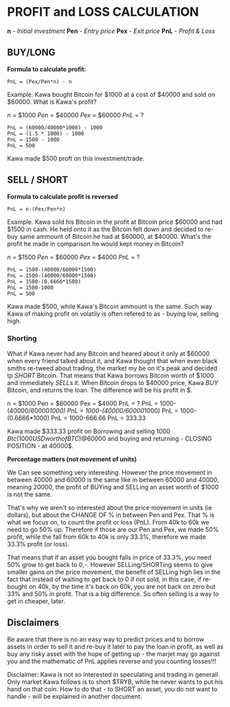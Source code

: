 # PROFIT and LOSS CALCULATION

**n** - *Initial investment*
**Pen** - *Entry price*
**Pex** - *Exit price*
**PnL** - *Profit & Loss*


## BUY/LONG

**Formula to calculate profit:**

```
PnL = (Pex/Pen*n) - n
```

Example. Kawa bought Bitcoin for $1000 at a cost of $40000 and sold on $60000. 
What is Kawa's profit?

*n* = $1000
*Pen* = $40000
*Pex* = $60000
*PnL* = ?

```
PnL = (60000/40000*1000) - 1000
PnL = (1.5 * 1000) - 1000
PnL = 1500 - 1000
PnL = 500
```
Kawa made $500 proft on this investment/trade.


## SELL / SHORT

**Formula to calculate profit is reversed**
```
PnL = n-(Pex/Pen*n)
```
Example. Kawa sold his Bitcoin in the profit at Bitcoin price $60000 and had $1500 in cash. 
He held onto it as the Bitcoin felt down and decided to re-buy same ammount of Bitcoin he had at $60000, at $40000. 
What's the profit he made in comparison he would kept money in Bitcoin?

*n* = $1500
*Pen* = $60000
*Pex* = $4000
*PnL* = ?

```
PnL = 1500-(40000/60000*1500)
PnL = 1500-(40000/60000*1500)
PnL = 1500-(0.6666*1500)
PnL = 1500-1000
PnL = 500
```
Kawa made $500, while Kawa's Bitcoin ammount is the same.
Such way Kawa of making profit on volatily is often refered to as - buying low, selling high.

### Shorting

What if Kawa never had any Bitcoin and heared about it only at $60000 when every friend talked about it, 
and Kawa thought that when even black smiths re-tweed about trading, the market my be on it's peak and decided tp *SHORT* Bitcoin. 
That means that Kawa borrows Bitcoin worth of $1000 and immediately *SELLs* it. When Bitcoin drops to $40000 price, Kawa *BUY* Bitcoin, and returns the loan. 
The difference will be his profit in $.

n = $1000
Pen = $60000
Pex = $4000
PnL = ?
PnL = 1000-(40000/60000*1000)
PnL = 1000-(40000/60000*1000)
PnL = 1000-(0.6666*1000)
PnL = 1000-666.66
PnL = 333.33

Kawa made $333.33 profit on Borrowing and selling 1000 $Btc (1000USD worth of BTC) @60000$ and buying and returning - 
CLOSING POSITION - at 40000$.


**Percentage matters (not movement of units)**

We Can see something very interesting. However the price movement in between 40000 and 60000 is the same like in between 
60000 and 40000, meaning 20000, the profit of BUYing and SELLing an asset worth of $1000 is not the same. 

That's why we aren't so interested about the price movement in units (ie dollars), but about the CHANGE OF % in between Pen and Pex. 
That % is what we focus on, to count the profit or loss (PnL). From 40k to 60k we need to go 50% up. Therefore if those are our Pen and Pex, 
we made 50% profit, while the fall from 60k to 40k is only 33.3%, therefore we made 33.3% profit (or loss).

That means that if an asset you bought falls in price of 33.3%, you need 50% grow to get back to 0,-. However SELLing/SHORTing seems to give
smaller gains on the price movement, the benefit of SELLing high lies in the fact that instead of waiting to get back to 0 if not sold, in
this case, if re-bought on 40k, by the time it's back on 60k, you are not back on zero but 33% and 50% in profit. That is a big difference. 
So often selling is a way to get in cheaper, later.

## Disclaimers

Be aware that there is no an easy way to predict prices and to borrow assets in order to sell it and re-buy it later to pay the loan in profit, as well as buy any risky asset with the hope of getting up - 
the marjet may go against you and the mathematic of PnL applies reverse and you counting losses!!!

Disclaimer: Kawa is not so interested in speculating and trading in generall. Only market Kawa follows is to short $TRYB, while he never 
wants to put his hand on that coin. How to do that - to SHORT an asset, you do not want to handle - will be explained in another document.
